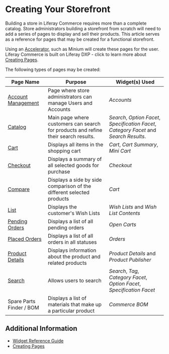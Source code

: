 # Creating Your Storefront

Building a store in Liferay Commerce requires more than a complete catalog. Store administrators building a storefront from scratch will need to add a series of pages to display and sell their products. This article serves as a reference for pages that may be created for a functional storefront.

Using an [Accelerator](../../../getting-started/accelerators/README.md), such as Minium will create these pages for the user. Liferay Commerce is built on Liferay DXP - click to learn more about [Creating Pages](https://help.liferay.com/hc/en-us/articles/360018171291-Creating-Pages).

The following types of pages may be created:

| Page Name | Purpose | Widget(s) Used |
| --- | --- | --- |
| [Account Management](../account-management/README.md) | Page where store administrators can manage Users and Accounts | _Accounts_ |
| [Catalog](../catalog/README.md) | Main page where customers can search for products and refine their search results. | _Search_, _Option Facet_, _Specification Facet_, _Category Facet_ and _Search Results_.|
| [Cart](../cart/README.md) | Displays all items in the shopping cart | _Cart_, _Cart Summary_, _Mini Cart_ |
| [Checkout](../checkout/README.md) | Displays a summary of all selected goods for purchase | _Checkout_ |
| [Compare](../compare/README.md) | Displays a side by side comparison of the different selected products | _Cart_ |
| [List](../list/README.md) | Displays the customer's Wish Lists | _Wish Lists_ and _Wish List Contents_ |
| [Pending Orders](../pending-orders/README.md) | Displays a list of all pending orders | _Open Carts_ |
| [Placed Orders](../placed-orders/README.md) | Displays a list of all orders in all statuses | _Orders_ |
| [Product Details](../product-details/README.md) | Displays information about the product and related products | _Product Details_ and _Product Publisher_ |
| [Search](../search/README.md) | Allows users to search | _Search_, _Tag_, _Category Facet_, _Option Facet_, _Specification Facet_ |
| Spare Parts Finder / BOM| Displays a list of materials that make up a particular product | _Commerce BOM_ |

## Additional Information

* [Widget Reference Guide](../widget-reference/README.md)
* [Creating Pages](https://help.liferay.com/hc/en-us/articles/360018171291-Creating-Pages)

